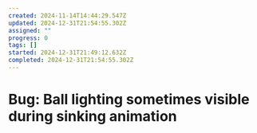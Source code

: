 ```yaml
---
created: 2024-11-14T14:44:29.547Z
updated: 2024-12-31T21:54:55.302Z
assigned: ""
progress: 0
tags: []
started: 2024-12-31T21:49:12.632Z
completed: 2024-12-31T21:54:55.302Z
---
```


# Bug: Ball lighting sometimes visible during sinking animation
